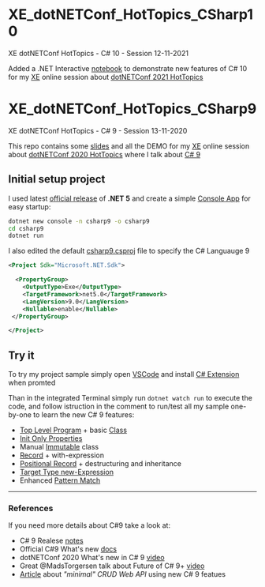 # XE_dotNETConf_HotTopics_CSharp10

XE dotNETConf HotTopics - C# 10 - Session 12-11-2021

Added a .NET Interactive [notebook](CSharp10.dib) to demonstrate new features of C# 10 for my [XE](https://www.xedotnet.org/) online session about [dotNETConf 2021 HotTopics](https://www.xedotnet.org/eventi/dotnet-conf-2021-hot-topics/)

# XE_dotNETConf_HotTopics_CSharp9

XE dotNETConf HotTopics - C# 9 - Session 13-11-2020

This repo contains some [slides](slides.pdf) and all the DEMO for my [XE](https://www.xedotnet.org/) online session about [dotNETConf 2020 HotTopics](https://www.xedotnet.org/eventi/xe-online-meeting-novembre/) where I talk about [C# 9](https://docs.microsoft.com/en-us/dotnet/csharp/whats-new/csharp-9)

## Initial setup project

I used latest [official release](https://dotnet.microsoft.com/download/dotnet/5.0) of **.NET 5** and create a simple [Console App](https://docs.microsoft.com/it-it/dotnet/core/tools/dotnet-new) for easy startup:

```bash
dotnet new console -n csharp9 -o csharp9
cd csharp9
dotnet run
```

I also edited the default [csharp9.csproj](csharp9.csproj) file to specify the C# Languauge 9

```xml
<Project Sdk="Microsoft.NET.Sdk">

  <PropertyGroup>
    <OutputType>Exe</OutputType>
    <TargetFramework>net5.0</TargetFramework>
    <LangVersion>9.0</LangVersion>
    <Nullable>enable</Nullable>
 </PropertyGroup>

</Project>
```

## Try it

To try my project sample simply open [VSCode](https://code.visualstudio.com) and install [C# Extension](https://marketplace.visualstudio.com/items?itemName=ms-dotnettools.csharp) when promted

Than in the integrated Terminal simply run `dotnet watch run` to execute the code, and follow istruction in the comment to run/test all my sample one-by-one to learn the new C# 9 features:

-   [Top Level Program](Program.cs) + basic [Class](Sample0.cs)
-   [Init Only Properties](Sample1.cs)
-   Manual [Immutable](Sample2.cs) class
-   [Record](Sample3.cs) + with-expression
-   [Positional Record](Sample4.cs) + destructuring and inheritance
-   [Target Type new-Expression](Sample5.cs)
-   Enhanced [Pattern Match](Sample6.cs)

---

### References

If you need more details about C#9 take a look at:

-   C# 9 Realese [notes](https://devblogs.microsoft.com/dotnet/c-9-0-on-the-record/)
-   Official C#9 What's new [docs](https://docs.microsoft.com/en-us/dotnet/csharp/whats-new/csharp-9)
-   dotNETConf 2020 What's new in C# 9 [video](https://youtu.be/x3kWzPKoRXc)
-   Great @MadsTorgersen talk about Future of C# 9+ [video](https://usergroup.tv/videos/the-future-of-c/)
-   [Article](https://www.strathweb.com/2020/10/beautiful-and-compact-web-apis-with-c-9-net-5-0-and-asp-net-core/) about _"minimal" CRUD Web API_ using new C# 9 featues
